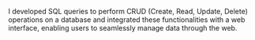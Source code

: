 I developed SQL queries to perform CRUD (Create, Read, Update, Delete) operations on a database and integrated these functionalities with a web interface, enabling users to seamlessly manage data through the web.
